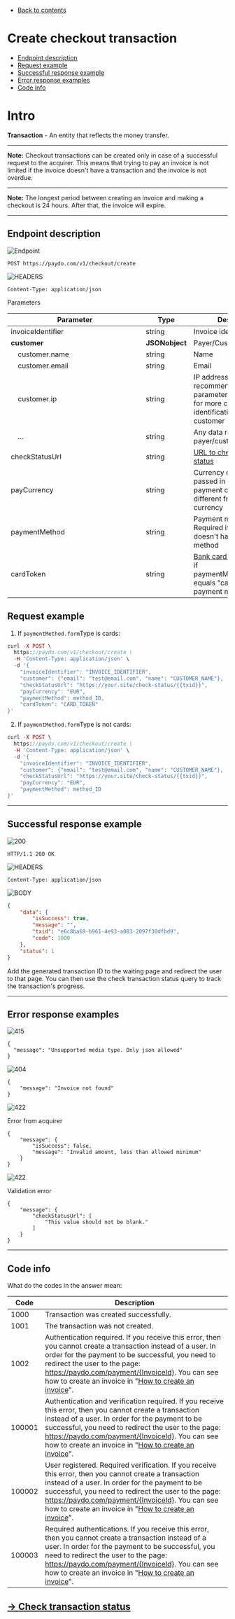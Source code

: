 * [Back to contents](../Readme.md#contents)

# Сreate checkout transaction


* [Endpoint description](#endpoint-description)
* [Request example](#request-example)
* [Successful response example](#successful-response-example)
* [Error response examples](#error-response-examples)
* [Code info](#code-info)

# Intro


**Transaction** - An entity that reflects the money transfer.


---

**Note:** Checkout transactions can be created only in case of a successful request to the acquirer. This means that trying to pay an invoice is not limited if the invoice doesn't have a transaction and the invoice is not overdue.


---

**Note:** The longest period between creating an invoice and making a checkout is 24 hours. After that, the invoice will expire.


---


## Endpoint description

![Endpoint](https://img.shields.io/badge/-Endpoint-darkblue?style=for-the-badge)


```
POST https://paydo.com/v1/checkout/create
```


![HEADERS](https://img.shields.io/badge/-Headers-darkviolet?style=for-the-badge)


```
Content-Type: application/json
```


Parameters


|Parameter|Type|Description|Required|
|--- |--- |--- |--- |
|invoiceIdentifier&nbsp;&nbsp;&nbsp;&nbsp;&nbsp;&nbsp;&nbsp;&nbsp;&nbsp;&nbsp;&nbsp;&nbsp;&nbsp;&nbsp;&nbsp;&nbsp;&nbsp;&nbsp;&nbsp;&nbsp;&nbsp;&nbsp;&nbsp;&nbsp;&nbsp;&nbsp;&nbsp;&nbsp;&nbsp;&nbsp;&nbsp;&nbsp;&nbsp;&nbsp;&nbsp;&nbsp;&nbsp;&nbsp;&nbsp;&nbsp;|string|Invoice identifier|*|
|**customer**|**JSONobject**|Payer/Customer info|*|
|&emsp;customer.name|string|Name|*|
|&emsp;customer.email|string|Email|*|
|&emsp;customer.ip|string|IP address. We highly recommend adding this parameter to the request for more complete identification of the customer|*|
|&emsp;...|string|Any data related to the payer/customer||
|checkStatusUrl|string|[URL to check transaction status](../Checkout/checkTransactionStatus.md)|*|
|payCurrency|string|Currency code. Should be passed in case of the payment currency is different from the order currency||
|paymentMethod|string|Payment method id. Required if the invoice doesn't have payment method||
|cardToken|string|[Bank card token.](../Checkout/createCardToken.md) Required if paymentMethod.formType equals "cards" (bank card payment method)||




## Request example

1. If `paymentMethod.form`Type is cards:


```php
curl -X POST \
  https://paydo.com/v1/checkout/create \
  -H 'Content-Type: application/json' \
  -d '{
	"invoiceIdentifier": "INVOICE_IDENTIFIER",
	"customer": {"email": "test@email.com", "name": "CUSTOMER_NAME"},
	"checkStatusUrl": "https://your.site/check-status/{{txid}}",
	"payCurrency": "EUR",
	"paymentMethod": method_ID,
	"cardToken": "CARD_TOKEN"
}'
```


2. If `paymentMethod.form`Type is not cards:


```php
curl -X POST \
  https://paydo.com/v1/checkout/create \
  -H 'Content-Type: application/json' \
  -d '{
	"invoiceIdentifier": "INVOICE_IDENTIFIER",
	"customer": {"email": "test@email.com", "name": "CUSTOMER_NAME"},
	"checkStatusUrl": "https://your.site/check-status/{{txid}}",
	"payCurrency": "EUR",
	"paymentMethod": method_ID
}'
```

---

## Successful response example
![200](https://img.shields.io/badge/200-OK-green?style=for-the-badge)

```
HTTP/1.1 200 OK
```
![HEADERS](https://img.shields.io/badge/-Headers-darkviolet?style=for-the-badge)
```
Content-Type: application/json
```
![BODY](https://img.shields.io/badge/-Body-darkblue?style=for-the-badge)
```json
{
    "data": {
        "isSuccess": true,
        "message": "",
        "txid": "e6c8ba69-b961-4e93-a083-2097f30dfbd9",
        "code": 1000
    },
    "status": 1
}
```


Add the generated transaction ID to the waiting page and redirect the user to that page. You can then use the check transaction status query to track the transaction's progress.

---

## Error response examples

![415](https://img.shields.io/badge/415-Unsupported%20Media%20Type-red?style=for-the-badge)

```
{
  "message": "Unsupported media type. Only json allowed"
}
```

![404](https://img.shields.io/badge/404-Not%20Found-red?style=for-the-badge)

```
{
    "message": "Invoice not found"
}
```


![422](https://img.shields.io/badge/422-Unprocessable%20Entity-red?style=for-the-badge)

Error from acquirer
```
{
    "message": {
        "isSuccess": false,
        "message": "Invalid amount, less than allowed minimum"
    }
}
```

![422](https://img.shields.io/badge/422-Unprocessable%20Entity-red?style=for-the-badge)

Validation error
```
{
    "message": {
        "checkStatusUrl": [
            "This value should not be blank."
        ]
    }
}
```
---


## Code info

What do the codes in the answer mean:


|Code|Description|
|--- |--- |
|1000|Transaction was created successfully.|
|1001|The transaction was not created.|
|1002|Authentication required. If you receive this error, then you cannot create a transaction instead of a user. In order for the payment to be successful, you need to redirect the user to the page: https://paydo.com/payment/{InvoiceId}. You can see how to create an invoice in "[How to create an invoice](../Invoice/createInvoice.md)".|
|100001|Authentication and verification required. If you receive this error, then you cannot create a transaction instead of a user. In order for the payment to be successful, you need to redirect the user to the page: https://paydo.com/payment/{InvoiceId}. You can see how to create an invoice in "[How to create an invoice](../Invoice/createInvoice.md)".|
|100002|User registered. Required verification. If you receive this error, then you cannot create a transaction instead of a user. In order for the payment to be successful, you need to redirect the user to the page: https://paydo.com/payment/{InvoiceId}. You can see how to create an invoice in "[How to create an invoice](../Invoice/createInvoice.md)".|
|100003|Required authentications. If you receive this error, then you cannot create a transaction instead of a user. In order for the payment to be successful, you need to redirect the user to the page: https://paydo.com/payment/{InvoiceId}. You can see how to create an invoice in "[How to create an invoice](../Invoice/createInvoice.md)".|




## [→ Check transaction status](../Checkout/checkTransactionStatus.md)
